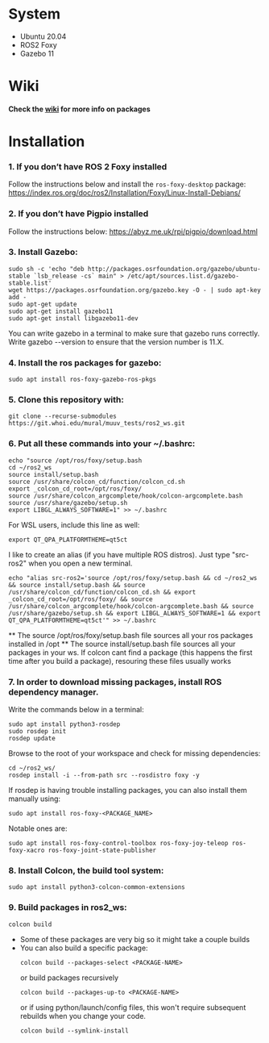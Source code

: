 # System #

- Ubuntu 20.04
- ROS2 Foxy
- Gazebo 11

# Wiki #

#### Check the [wiki](https://git.whoi.edu/mural/muuv_tests/ros2_ws/-/wikis/home) for more info on packages ####

# Installation #

### 1. If you don’t have ROS 2 Foxy installed ###
Follow the instructions below and install the `ros-foxy-desktop` package: 
   <https://index.ros.org/doc/ros2/Installation/Foxy/Linux-Install-Debians/>

### 2. If you don’t have Pigpio installed ### 
Follow the instructions below:
   <https://abyz.me.uk/rpi/pigpio/download.html>

### 3. Install Gazebo: ###

   ```
   sudo sh -c 'echo "deb http://packages.osrfoundation.org/gazebo/ubuntu-stable `lsb_release -cs` main" > /etc/apt/sources.list.d/gazebo-stable.list'
   wget https://packages.osrfoundation.org/gazebo.key -O - | sudo apt-key add -
   sudo apt-get update
   sudo apt-get install gazebo11
   sudo apt-get install libgazebo11-dev
   ```
   You can write gazebo in a terminal to make sure that gazebo runs correctly. Write gazebo --version to ensure that the version number is 11.X.

### 4. Install the ros packages for gazebo: ###
   ```
   sudo apt install ros-foxy-gazebo-ros-pkgs
   ```

### 5. Clone this repository with: ###

   ```
   git clone --recurse-submodules https://git.whoi.edu/mural/muuv_tests/ros2_ws.git
   ```

### 6. Put all these commands into your ~/.bashrc: ###

   ```
   echo "source /opt/ros/foxy/setup.bash
   cd ~/ros2_ws
   source install/setup.bash
   source /usr/share/colcon_cd/function/colcon_cd.sh
   export _colcon_cd_root=/opt/ros/foxy/
   source /usr/share/colcon_argcomplete/hook/colcon-argcomplete.bash
   source /usr/share/gazebo/setup.sh
   export LIBGL_ALWAYS_SOFTWARE=1" >> ~/.bashrc
   ```
   For WSL users, include this line as well:
   ```
   export QT_QPA_PLATFORMTHEME=qt5ct
   ```
   I like to create an alias (if you have multiple ROS distros).
   Just type "src-ros2" when you open a new terminal.
   ```
   echo "alias src-ros2='source /opt/ros/foxy/setup.bash && cd ~/ros2_ws && source install/setup.bash && source /usr/share/colcon_cd/function/colcon_cd.sh && export _colcon_cd_root=/opt/ros/foxy/ && source /usr/share/colcon_argcomplete/hook/colcon-argcomplete.bash && source /usr/share/gazebo/setup.sh && export LIBGL_ALWAYS_SOFTWARE=1 && export QT_QPA_PLATFORMTHEME=qt5ct'" >> ~/.bashrc
   ```
   ** The source /opt/ros/foxy/setup.bash file sources all your ros packages installed in /opt
   ** The source install/setup.bash file sources all your packages in your ws. If colcon cant find a package (this happens the first time after you build a package), resouring these files usually works

### 7. In order to download missing packages, install ROS dependency manager. ###
Write the commands below in a terminal:

   ```
   sudo apt install python3-rosdep
   sudo rosdep init
   rosdep update
   ```
   Browse to the root of your workspace and check for missing dependencies:

   ```
   cd ~/ros2_ws/
   rosdep install -i --from-path src --rosdistro foxy -y
   ```

   If rosdep is having trouble installing packages, you can also install them manually using:
   ```
   sudo apt install ros-foxy-<PACKAGE_NAME>
   ```
   Notable ones are:
   ```
   sudo apt install ros-foxy-control-toolbox ros-foxy-joy-teleop ros-foxy-xacro ros-foxy-joint-state-publisher
   ```
### 8. Install Colcon, the build tool system: ###
   ```
   sudo apt install python3-colcon-common-extensions
   ```

### 9. Build packages in ros2_ws: ###
   ```
   colcon build
   ```
   * Some of these packages are very big so it might take a couple builds
   * You can also build a specific package:
      ```
      colcon build --packages-select <PACKAGE-NAME>
      ```
      or build packages recursively
      ```
      colcon build --packages-up-to <PACKAGE-NAME>
      ```
      or if using python/launch/config files, this won't require subsequent rebuilds when you change your code.
      ```
      colcon build --symlink-install
      ```